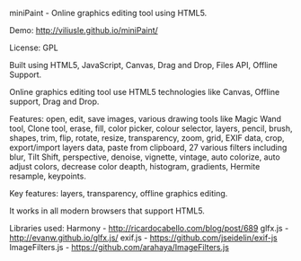 miniPaint - Online graphics editing tool using HTML5.

Demo: http://viliusle.github.io/miniPaint/

License: GPL

Built using HTML5, JavaScript, Canvas, Drag and Drop, Files API, Offline Support. 

Online graphics editing tool use HTML5 technologies like Canvas, Offline support,
Drag and Drop.

Features: open, edit, save images, various drawing tools like Magic Wand tool, Clone tool, 
erase, fill, color picker, colour selector, layers, pencil, brush, shapes, trim, flip, 
rotate, resize, transparency, zoom, grid, EXIF data, crop, export/import layers data, 
paste from clipboard, 27 various filters including blur, Tilt Shift, perspective, 
denoise, vignette, vintage, auto colorize, auto adjust colors, decrease color deapth, 
histogram, gradients, Hermite resample, keypoints.

Key features: layers, transparency, offline graphics editing.

It works in all modern browsers that support HTML5.

Libraries used:
Harmony - http://ricardocabello.com/blog/post/689
glfx.js - http://evanw.github.io/glfx.js/
exif.js - https://github.com/jseidelin/exif-js
ImageFilters.js - https://github.com/arahaya/ImageFilters.js
